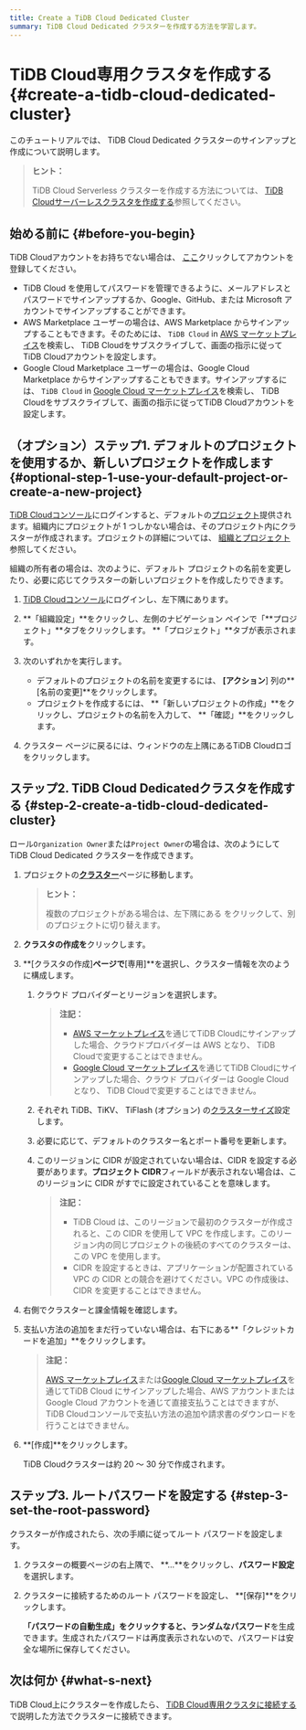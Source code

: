 ```yaml
---
title: Create a TiDB Cloud Dedicated Cluster
summary: TiDB Cloud Dedicated クラスターを作成する方法を学習します。
---
```


# TiDB Cloud専用クラスタを作成する {#create-a-tidb-cloud-dedicated-cluster}

このチュートリアルでは、 TiDB Cloud Dedicated クラスターのサインアップと作成について説明します。

> **ヒント：**
>
> TiDB Cloud Serverless クラスターを作成する方法については、 [TiDB Cloudサーバーレスクラスタを作成する](/tidb-cloud/create-tidb-cluster-serverless.md)参照してください。

## 始める前に {#before-you-begin}

TiDB Cloudアカウントをお持ちでない場合は、 [ここ](https://tidbcloud.com/signup)クリックしてアカウントを登録してください。

-   TiDB Cloud を使用してパスワードを管理できるように、メールアドレスとパスワードでサインアップするか、Google、GitHub、または Microsoft アカウントでサインアップすることができます。
-   AWS Marketplace ユーザーの場合は、AWS Marketplace からサインアップすることもできます。そのためには、 `TiDB Cloud` in [AWS マーケットプレイス](https://aws.amazon.com/marketplace)を検索し、 TiDB Cloudをサブスクライブして、画面の指示に従ってTiDB Cloudアカウントを設定します。
-   Google Cloud Marketplace ユーザーの場合は、Google Cloud Marketplace からサインアップすることもできます。サインアップするには、 `TiDB Cloud` in [Google Cloud マーケットプレイス](https://console.cloud.google.com/marketplace)を検索し、 TiDB Cloudをサブスクライブして、画面の指示に従ってTiDB Cloudアカウントを設定します。

## （オプション）ステップ1. デフォルトのプロジェクトを使用するか、新しいプロジェクトを作成します {#optional-step-1-use-your-default-project-or-create-a-new-project}

[TiDB Cloudコンソール](https://tidbcloud.com/)にログインすると、デフォルトの[プロジェクト](/tidb-cloud/tidb-cloud-glossary.md#project)提供されます。組織内にプロジェクトが 1 つしかない場合は、そのプロジェクト内にクラスターが作成されます。プロジェクトの詳細については、 [組織とプロジェクト](/tidb-cloud/manage-user-access.md#organizations-and-projects)参照してください。

組織の所有者の場合は、次のように、デフォルト プロジェクトの名前を変更したり、必要に応じてクラスターの新しいプロジェクトを作成したりできます。

1.  [TiDB Cloudコンソール](https://tidbcloud.com/)にログインし、<mdsvgicon name="icon-top-organization">左下隅にあります。</mdsvgicon>

2.  **「組織設定」**をクリックし、左側のナビゲーション ペインで「**プロジェクト」**タブをクリックします。 **「プロジェクト」**タブが表示されます。

3.  次のいずれかを実行します。

    -   デフォルトのプロジェクトの名前を変更するには、 **[アクション**] 列の**[名前の変更]**をクリックします。
    -   プロジェクトを作成するには、 **「新しいプロジェクトの作成」**をクリックし、プロジェクトの名前を入力して、 **「確認」**をクリックします。

4.  クラスター ページに戻るには、ウィンドウの左上隅にあるTiDB Cloudロゴをクリックします。

## ステップ2. TiDB Cloud Dedicatedクラスタを作成する {#step-2-create-a-tidb-cloud-dedicated-cluster}

ロール`Organization Owner`または`Project Owner`の場合は、次のようにしてTiDB Cloud Dedicated クラスターを作成できます。

1.  プロジェクトの[**クラスター**](https://tidbcloud.com/console/clusters)ページに移動します。

    > **ヒント：**
    >
    > 複数のプロジェクトがある場合は、<mdsvgicon name="icon-left-projects">左下隅にある をクリックして、別のプロジェクトに切り替えます。</mdsvgicon>

2.  **クラスタの作成を**クリックします。

3.  **[クラスタの作成]**ページで**[専用]**を選択し、クラスター情報を次のように構成します。

    1.  クラウド プロバイダーとリージョンを選択します。

        > **注記：**
        >
        > -   [AWS マーケットプレイス](https://aws.amazon.com/marketplace)を通じてTiDB Cloudにサインアップした場合、クラウドプロバイダーは AWS となり、 TiDB Cloudで変更することはできません。
        > -   [Google Cloud マーケットプレイス](https://console.cloud.google.com/marketplace)を通じてTiDB Cloudにサインアップした場合、クラウド プロバイダーは Google Cloud となり、 TiDB Cloudで変更することはできません。

    2.  それぞれ TiDB、TiKV、 TiFlash (オプション) の[クラスターサイズ](/tidb-cloud/size-your-cluster.md)設定します。

    3.  必要に応じて、デフォルトのクラスター名とポート番号を更新します。

    4.  このリージョンに CIDR が設定されていない場合は、CIDR を設定する必要があります。**プロジェクト CIDR**フィールドが表示されない場合は、このリージョンに CIDR がすでに設定されていることを意味します。

        > **注記：**
        >
        > -   TiDB Cloud は、このリージョンで最初のクラスターが作成されると、この CIDR を使用して VPC を作成します。このリージョン内の同じプロジェクトの後続のすべてのクラスターは、この VPC を使用します。
        > -   CIDR を設定するときは、アプリケーションが配置されている VPC の CIDR との競合を避けてください。VPC の作成後は、CIDR を変更することはできません。

4.  右側でクラスターと課金情報を確認します。

5.  支払い方法の追加をまだ行っていない場合は、右下にある**「クレジットカードを追加」**をクリックします。

    > **注記：**
    >
    > [AWS マーケットプレイス](https://aws.amazon.com/marketplace)または[Google Cloud マーケットプレイス](https://console.cloud.google.com/marketplace)を通じてTiDB Cloud にサインアップした場合、AWS アカウントまたは Google Cloud アカウントを通じて直接支払うことはできますが、 TiDB Cloudコンソールで支払い方法の追加や請求書のダウンロードを行うことはできません。

6.  **[作成]**をクリックします。

    TiDB Cloudクラスターは約 20 ～ 30 分で作成されます。

## ステップ3. ルートパスワードを設定する {#step-3-set-the-root-password}

クラスターが作成されたら、次の手順に従ってルート パスワードを設定します。

1.  クラスターの概要ページの右上隅で、 **...**をクリックし、**パスワード設定**を選択します。

2.  クラスターに接続するためのルート パスワードを設定し、 **[保存]**をクリックします。

    **「パスワードの自動生成」をクリックすると、ランダムなパスワード**を生成できます。生成されたパスワードは再度表示されないので、パスワードは安全な場所に保存してください。

## 次は何か {#what-s-next}

TiDB Cloud上にクラスターを作成したら、 [TiDB Cloud専用クラスタに接続する](/tidb-cloud/connect-to-tidb-cluster.md)で説明した方法でクラスターに接続できます。
